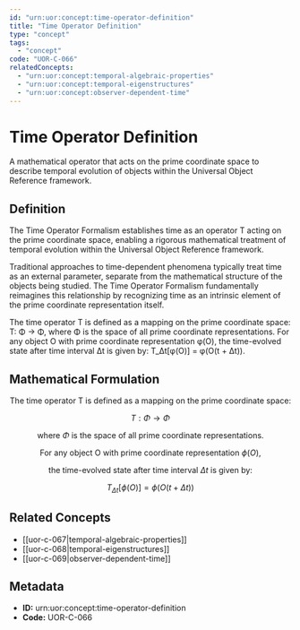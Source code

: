 ```yaml
---
id: "urn:uor:concept:time-operator-definition"
title: "Time Operator Definition"
type: "concept"
tags:
  - "concept"
code: "UOR-C-066"
relatedConcepts:
  - "urn:uor:concept:temporal-algebraic-properties"
  - "urn:uor:concept:temporal-eigenstructures"
  - "urn:uor:concept:observer-dependent-time"
---
```


# Time Operator Definition

A mathematical operator that acts on the prime coordinate space to describe temporal evolution of objects within the Universal Object Reference framework.

## Definition

The Time Operator Formalism establishes time as an operator T acting on the prime coordinate space, enabling a rigorous mathematical treatment of temporal evolution within the Universal Object Reference framework.

Traditional approaches to time-dependent phenomena typically treat time as an external parameter, separate from the mathematical structure of the objects being studied. The Time Operator Formalism fundamentally reimagines this relationship by recognizing time as an intrinsic element of the prime coordinate representation itself.

The time operator T is defined as a mapping on the prime coordinate space: T: Φ → Φ, where Φ is the space of all prime coordinate representations. For any object O with prime coordinate representation φ(O), the time-evolved state after time interval Δt is given by: T_Δt[φ(O)] = φ(O(t + Δt)).

## Mathematical Formulation

$$
\text{The time operator T is defined as a mapping on the prime coordinate space:}
$$

$$
T: \Phi \to \Phi
$$

$$
\text{where } \Phi \text{ is the space of all prime coordinate representations.}
$$

$$
\text{For any object O with prime coordinate representation } \phi(O),
$$

$$
\text{the time-evolved state after time interval } \Delta t \text{ is given by:}
$$

$$
T_{\Delta t}[\phi(O)] = \phi(O(t + \Delta t))
$$

## Related Concepts

- [[uor-c-067|temporal-algebraic-properties]]
- [[uor-c-068|temporal-eigenstructures]]
- [[uor-c-069|observer-dependent-time]]

## Metadata

- **ID:** urn:uor:concept:time-operator-definition
- **Code:** UOR-C-066
